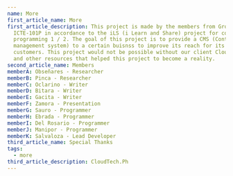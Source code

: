 ```yaml
---
name: More
first_article_name: More
first_article_description: This project is made by the members from Group 3 -
  ICTE-101P in accordance to the iLS (i Learn and Share) project for computer
  programming 1 / 2. The goal of this project is to provide a CMS (Content
  management system) to a certain buisnss to improve its reach for its
  customers. This project would not be possible without our client CloudTech.ph
  and other resources that helped this project to become a reality.
second_article_name: Members
memberA: Obseñares - Researcher
memberB: Pinca - Researcher
memberC: Oclarino - Writer
memberD: Bitara - Writer
memberE: Gacita - Writer
memberF: Zamora - Presentation
memberG: Sauro - Programmer
memberH: Ebrada - Programmer
memberI: Del Rosario - Programmer
memberJ: Manipor - Programmer
memberK: Salvaloza - Lead Developer
third_article_name: Special Thanks
tags:
  - more
third_article_description: CloudTech.Ph
---
```

